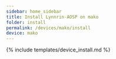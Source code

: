 ```yaml
---
sidebar: home_sidebar
title: Install Lynnrin-AOSP on mako
folder: install
permalink: /devices/mako/install
device: mako
---
```

{% include templates/device_install.md %}
